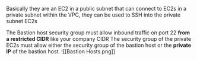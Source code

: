 Basically they are an EC2 in a public subnet that can connect to EC2s in a private subnet within the VPC, they can be used to SSH into the private subnet EC2s

The Bastion host security group must allow inbound traffic on port 22 **from a restricted CIDR** like your company CIDR
The security group of the private EC2s must allow either the security group of the bastion host or the **private IP** of the bastion host.
![[Bastion Hosts.png]]
